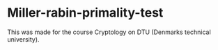 # Miller-rabin-primality-test

This was made for the course Cryptology on DTU (Denmarks technical university). 

